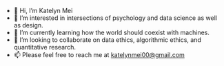 - 👋 Hi, I’m Katelyn Mei 
- 👀 I’m interested in intersections of psychology and data science as well as design. 
- 🌱 I’m currently learning how the world should coexist with machines.
- 💞️ I’m looking to collaborate on data ethics, algorithmic ethics, and quantitative research.
- 📫 Please feel free to reach me at katelynmei00@gmail.com

<!---
Mooniem/Mooniem is a ✨ special ✨ repository because its `README.md` (this file) appears on your GitHub profile.
You can click the Preview link to take a look at your changes.
--->
